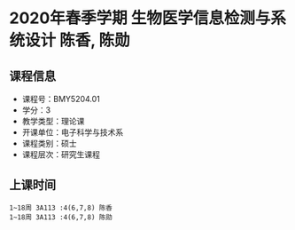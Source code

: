 # 2020年春季学期 生物医学信息检测与系统设计 陈香, 陈勋






## 课程信息

- 课程号：BMY5204.01
- 学分：3
- 教学类型：理论课
- 开课单位：电子科学与技术系
- 课程类别：硕士
- 课程层次：研究生课程

## 上课时间

```
1~18周 3A113 :4(6,7,8) 陈香
1~18周 3A113 :4(6,7,8) 陈勋
```

